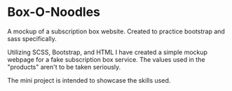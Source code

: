 # Box-O-Noodles
A mockup of a subscription box website. Created to practice bootstrap and sass specifically. 

Utilizing SCSS, Bootstrap, and HTML I have created a simple mockup webpage for a fake subscription box service. The values used in the "products" aren't to be taken seriously. 

The mini project is intended to showcase the skills used.  
